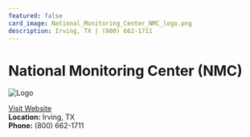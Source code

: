 ```yaml
---
featured: false
card_image: National_Monitoring_Center_NMC_logo.png
description: Irving, TX | (800) 662-1711
---
```


# National Monitoring Center (NMC)
<img src="National_Monitoring_Center_NMC_logo.png" alt="Logo" style="max-width: 200px; height: auto;">

<a href="https://www.nmccentral.com">Visit Website</a>  
**Location:** Irving, TX  
**Phone:** (800) 662-1711
